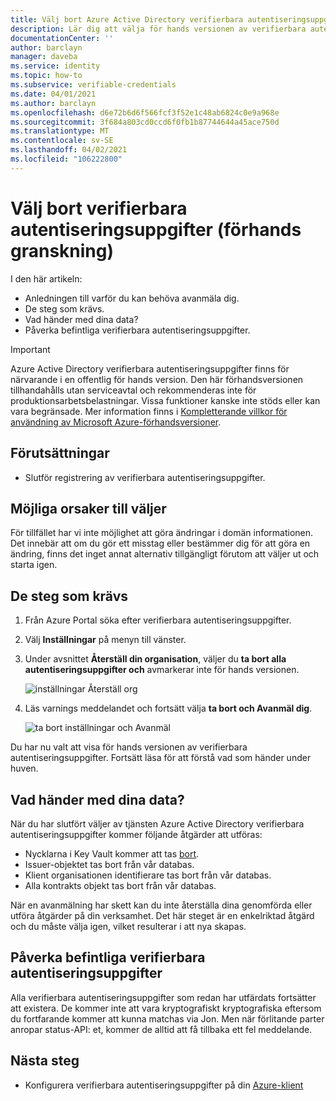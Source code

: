 ```yaml
---
title: Välj bort Azure Active Directory verifierbara autentiseringsuppgifter (förhands granskning)
description: Lär dig att välja för hands versionen av verifierbara autentiseringsuppgifter
documentationCenter: ''
author: barclayn
manager: daveba
ms.service: identity
ms.topic: how-to
ms.subservice: verifiable-credentials
ms.date: 04/01/2021
ms.author: barclayn
ms.openlocfilehash: d6e72b6d6f566fcf3f52e1c48ab6824c0e9a968e
ms.sourcegitcommit: 3f684a803cd0ccd6f0fb1b87744644a45ace750d
ms.translationtype: MT
ms.contentlocale: sv-SE
ms.lasthandoff: 04/02/2021
ms.locfileid: "106222800"
---
```

# <a name="opt-out-of-the-verifiable-credentials-preview"></a>Välj bort verifierbara autentiseringsuppgifter (förhands granskning)

I den här artikeln:

- Anledningen till varför du kan behöva avanmäla dig.
- De steg som krävs.
- Vad händer med dina data?
- Påverka befintliga verifierbara autentiseringsuppgifter.

> [!IMPORTANT]
> Azure Active Directory verifierbara autentiseringsuppgifter finns för närvarande i en offentlig för hands version.
> Den här förhandsversionen tillhandahålls utan serviceavtal och rekommenderas inte för produktionsarbetsbelastningar. Vissa funktioner kanske inte stöds eller kan vara begränsade. Mer information finns i [Kompletterande villkor för användning av Microsoft Azure-förhandsversioner](https://azure.microsoft.com/support/legal/preview-supplemental-terms/).

## <a name="prerequisites"></a>Förutsättningar

- Slutför registrering av verifierbara autentiseringsuppgifter.

## <a name="potential-reasons-for-opting-out"></a>Möjliga orsaker till väljer

För tillfället har vi inte möjlighet att göra ändringar i domän informationen. Det innebär att om du gör ett misstag eller bestämmer dig för att göra en ändring, finns det inget annat alternativ tillgängligt förutom att väljer ut och starta igen.

## <a name="the-steps-required"></a>De steg som krävs

1. Från Azure Portal söka efter verifierbara autentiseringsuppgifter.
2. Välj **Inställningar** på menyn till vänster.
3. Under avsnittet **Återställ din organisation**, väljer du **ta bort alla autentiseringsuppgifter och** avmarkerar inte för hands versionen.

   ![inställningar Återställ org](media/how-to-opt-out/settings-reset.png)

4. Läs varnings meddelandet och fortsätt välja **ta bort och Avanmäl dig**.

   ![ta bort inställningar och Avanmäl](media/how-to-opt-out/delete-and-opt-out.png)

Du har nu valt att visa för hands versionen av verifierbara autentiseringsuppgifter. Fortsätt läsa för att förstå vad som händer under huven.

## <a name="what-happens-to-your-data"></a>Vad händer med dina data?

När du har slutfört väljer av tjänsten Azure Active Directory verifierbara autentiseringsuppgifter kommer följande åtgärder att utföras:

- Nycklarna i Key Vault kommer att tas [bort](../../key-vault/general/soft-delete-overview.md).
- Issuer-objektet tas bort från vår databas.
- Klient organisationen identifierare tas bort från vår databas. 
- Alla kontrakts objekt tas bort från vår databas.

När en avanmälning har skett kan du inte återställa dina genomförda eller utföra åtgärder på din verksamhet. Det här steget är en enkelriktad åtgärd och du måste välja igen, vilket resulterar i att nya skapas.  

## <a name="effect-on-existing-verifiable-credentials"></a>Påverka befintliga verifierbara autentiseringsuppgifter

Alla verifierbara autentiseringsuppgifter som redan har utfärdats fortsätter att existera. De kommer inte att vara kryptografiskt kryptografiska eftersom du fortfarande kommer att kunna matchas via Jon.
Men när förlitande parter anropar status-API: et, kommer de alltid att få tillbaka ett fel meddelande.

## <a name="next-steps"></a>Nästa steg

- Konfigurera verifierbara autentiseringsuppgifter på din [Azure-klient](get-started-verifiable-credentials.md)